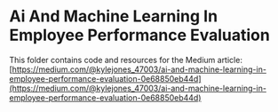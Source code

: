 # Ai And Machine Learning In Employee Performance Evaluation

This folder contains code and resources for the Medium article:
[https://medium.com/@kylejones_47003/ai-and-machine-learning-in-employee-performance-evaluation-0e68850eb44d](https://medium.com/@kylejones_47003/ai-and-machine-learning-in-employee-performance-evaluation-0e68850eb44d)
